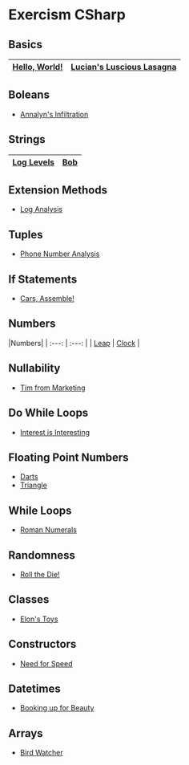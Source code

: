# Exercism CSharp

## Basics
| [Hello, World!](https://exercism.org/tracks/csharp/exercises/hello-world) | [Lucian's Luscious Lasagna](https://exercism.org/tracks/csharp/exercises/lucians-luscious-lasagna) |
| :---: | :---: |

## Boleans
* [Annalyn's Infiltration](https://exercism.org/tracks/csharp/exercises/annalyns-infiltration)

## Strings
| [Log Levels](https://exercism.org/tracks/csharp/exercises/log-levels) | [Bob](https://exercism.org/tracks/csharp/exercises/bob) |
| :---: | :---: |

## Extension Methods
* [Log Analysis](https://exercism.org/tracks/csharp/exercises/log-analysis)

## Tuples
* [Phone Number Analysis](https://exercism.org/tracks/csharp/exercises/phone-number-analysis)

## If Statements
* [Cars, Assemble!](https://exercism.org/tracks/csharp/exercises/cars-assemble)

## Numbers
|Numbers|
| :---: | :---: |
| [Leap](https://exercism.org/tracks/csharp/exercises/leap) | [Clock](https://exercism.org/tracks/csharp/exercises/clock) |

## Nullability
* [Tim from Marketing](https://exercism.org/tracks/csharp/exercises/tim-from-marketing)

## Do While Loops
* [Interest is Interesting](https://exercism.org/tracks/csharp/exercises/interest-is-interesting)

## Floating Point Numbers
* [Darts](https://exercism.org/tracks/csharp/exercises/darts)
* [Triangle](https://exercism.org/tracks/csharp/exercises/triangle)

## While Loops
* [Roman Numerals](https://exercism.org/tracks/csharp/exercises/roman-numerals)

## Randomness
* [Roll the Die!](https://exercism.org/tracks/csharp/exercises/roll-the-die)

## Classes
* [Elon's Toys](https://exercism.org/tracks/csharp/exercises/elons-toys)

## Constructors
* [Need for Speed](https://exercism.org/tracks/csharp/exercises/need-for-speed)

## Datetimes
* [Booking up for Beauty](https://exercism.org/tracks/csharp/exercises/booking-up-for-beauty)

## Arrays
* [Bird Watcher](https://exercism.org/tracks/csharp/exercises/bird-watcher)
